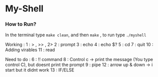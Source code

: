 # My-Shell


### How to Run? 

In the terminal type `make clean`, and then `make` , to run type `./myshell` 

Working : 
1 : > , >> , 2>
2 : prompt
3 : echo 
4 : echo $?
5 : cd 
7 : quit
10 : Adding virables
11 : read

Need to do : 
6 : !! command
8 :  Control c -> print the message (You type control C), but doesnt print the prompt
9 : pipe
12 : arrow up & down ->  i start but it didnt work
13 : IF/ELSE




